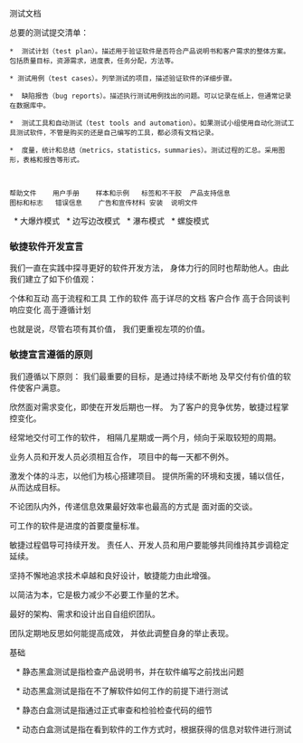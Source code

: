 


测试文档

总要的测试提交清单：
    
    *  测试计划（test plan）。描述用于验证软件是否符合产品说明书和客户需求的整体方案。包括质量目标，资源需求，进度表，任务分配，方法等。
    
    * 测试用例（test cases）。列举测试的项目，描述验证软件的详细步骤。
    
    *  缺陷报告（bug reports）。描述执行测试用例找出的问题。可以记录在纸上，但通常记录在数据库中。
    
    *  测试工具和自动测试（test tools and automation）。如果测试小组使用自动化测试工具测试软件，不管是购买的还是自己编写的工具，都必须有文档记录。
    
    *  度量，统计和总结（metrics，statistics，summaries）。测试过程的汇总。采用图形，表格和报告等形式。
     


    帮助文件    用户手册    样本和示例   标签和不干胶  产品支持信息  
    图标和标志   错误信息    广告和宣传材料 安装  说明文件


   
   * 大爆炸模式 
   * 边写边改模式
   * 瀑布模式
   * 螺旋模式
   
   


### 敏捷软件开发宣言


我们一直在实践中探寻更好的软件开发方法，
身体力行的同时也帮助他人。由此我们建立了如下价值观：

个体和互动 高于流程和工具
工作的软件 高于详尽的文档
客户合作 高于合同谈判
响应变化 高于遵循计划

也就是说，尽管右项有其价值，
我们更重视左项的价值。



### 敏捷宣言遵循的原则


我们遵循以下原则：
我们最重要的目标，是通过持续不断地
及早交付有价值的软件使客户满意。

欣然面对需求变化，即使在开发后期也一样。
为了客户的竞争优势，敏捷过程掌控变化。

经常地交付可工作的软件，
相隔几星期或一两个月，倾向于采取较短的周期。

业务人员和开发人员必须相互合作，
项目中的每一天都不例外。

激发个体的斗志，以他们为核心搭建项目。
提供所需的环境和支援，辅以信任，从而达成目标。

不论团队内外，传递信息效果最好效率也最高的方式是
面对面的交谈。

可工作的软件是进度的首要度量标准。

敏捷过程倡导可持续开发。
责任人、开发人员和用户要能够共同维持其步调稳定延续。

坚持不懈地追求技术卓越和良好设计，敏捷能力由此增强。

以简洁为本，它是极力减少不必要工作量的艺术。

最好的架构、需求和设计出自自组织团队。

团队定期地反思如何能提高成效，
并依此调整自身的举止表现。



基础 

    * 静态黑盒测试是指检查产品说明书，并在软件编写之前找出问题
    
    * 动态黑盒测试是指在不了解软件如何工作的前提下进行测试
    
    * 静态白盒测试是指通过正式审查和检验检查代码的细节
    
    * 动态白盒测试是指在看到软件的工作方式时，根据获得的信息对软件进行测试





